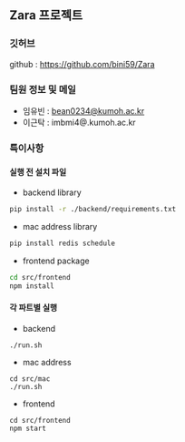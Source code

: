 ## Zara 프로젝트

### 깃허브

github : https://github.com/bini59/Zara

### 팀원 정보 및 메일

- 임유빈 : bean0234@kumoh.ac.kr
- 이근탁 : imbmi4@.kumoh.ac.kr

### 특이사항

#### 실행 전 설치 파일

- backend library

```bash
pip install -r ./backend/requirements.txt
```

- mac address library

```bash
pip install redis schedule
```

- frontend package

```bash
cd src/frontend
npm install
```

#### 각 파트별 실행

- backend
```
./run.sh
```

- mac address
```
cd src/mac
./run.sh

```

- frontend
```
cd src/frontend
npm start
```